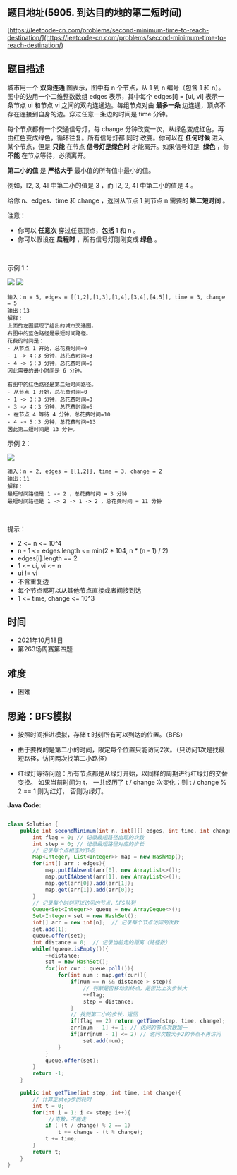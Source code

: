 
## 题目地址(5905. 到达目的地的第二短时间)

[https://leetcode-cn.com/problems/second-minimum-time-to-reach-destination/](https://leetcode-cn.com/problems/second-minimum-time-to-reach-destination/)

## 题目描述


城市用一个 **双向连通** 图表示，图中有 n 个节点，从 1 到 n 编号（包含 1 和 n）。图中的边用一个二维整数数组 edges 表示，其中每个 edges[i] = [ui, vi] 表示一条节点 ui 和节点 vi 之间的双向连通边。每组节点对由 **最多一条** 边连通，顶点不存在连接到自身的边。穿过任意一条边的时间是 time 分钟。

每个节点都有一个交通信号灯，每 change 分钟改变一次，从绿色变成红色，再由红色变成绿色，循环往复。所有信号灯都 同时 改变。你可以在 **任何时候** 进入某个节点，但是 **只能** 在节点 **信号灯是绿色时** 才能离开。如果信号灯是  **绿色** ，你 **不能** 在节点等待，必须离开。

**第二小的值** 是 **严格大于** 最小值的所有值中最小的值。

例如，[2, 3, 4] 中第二小的值是 3 ，而 [2, 2, 4] 中第二小的值是 4 。

给你 n、edges、time 和 change ，返回从节点 1 到节点 n 需要的 **第二短时间** 。

注意：

- 你可以 **任意次** 穿过任意顶点，**包括** 1 和 n 。
- 你可以假设在 **启程时** ，所有信号灯刚刚变成 **绿色** 。

 

示例 1：

![](https://assets.leetcode.com/uploads/2021/09/29/e1.png)
![](https://assets.leetcode.com/uploads/2021/09/29/e2.png)
        
```
输入：n = 5, edges = [[1,2],[1,3],[1,4],[3,4],[4,5]], time = 3, change = 5
输出：13
解释：
上面的左图展现了给出的城市交通图。
右图中的蓝色路径是最短时间路径。
花费的时间是：
- 从节点 1 开始，总花费时间=0
- 1 -> 4：3 分钟，总花费时间=3
- 4 -> 5：3 分钟，总花费时间=6
因此需要的最小时间是 6 分钟。

右图中的红色路径是第二短时间路径。
- 从节点 1 开始，总花费时间=0
- 1 -> 3：3 分钟，总花费时间=3
- 3 -> 4：3 分钟，总花费时间=6
- 在节点 4 等待 4 分钟，总花费时间=10
- 4 -> 5：3 分钟，总花费时间=13
因此第二短时间是 13 分钟。      
```

示例 2：

![](https://assets.leetcode.com/uploads/2021/09/29/eg2.png)
```
输入：n = 2, edges = [[1,2]], time = 3, change = 2
输出：11
解释：
最短时间路径是 1 -> 2 ，总花费时间 = 3 分钟
最短时间路径是 1 -> 2 -> 1 -> 2 ，总花费时间 = 11 分钟
```
 

提示：

- 2 <= n <= 10^4
- n - 1 <= edges.length <= min(2 * 104, n * (n - 1) / 2)
- edges[i].length == 2
- 1 <= ui, vi <= n
- ui != vi
- 不含重复边
- 每个节点都可以从其他节点直接或者间接到达
- 1 <= time, change <= 10^3


## 时间

- 2021年10月18日
- 第263场周赛第四题

## 难度

- 困难

## 思路：BFS模拟

- 按照时间推进模拟，存储 t 时刻所有可以到达的位置。（BFS）

- 由于要找的是第二小的时间，限定每个位置只能访问2次。（只访问1次是找最短路径，访问两次找第二小路径）

- 红绿灯等待问题：所有节点都是从绿灯开始，以同样的周期进行红绿灯的交替变换。 如果当前时间为 t， 一共经历了 t / change 次变化；则 t / change % 2 == 1 则为红灯， 否则为绿灯。

**Java Code:**

```java

class Solution {
    public int secondMinimum(int n, int[][] edges, int time, int change) {
        int flag = 0; // 记录最短路径出现的次数
        int step = 0; // 记录最短路径对应的步长
        // 记录每个点相连的节点
        Map<Integer, List<Integer>> map = new HashMap();
        for(int[] arr : edges){
            map.putIfAbsent(arr[0], new ArrayList<>());
            map.putIfAbsent(arr[1], new ArrayList<>());
            map.get(arr[0]).add(arr[1]);
            map.get(arr[1]).add(arr[0]);
        }
        // 记录每个时刻可以访问的节点，BFS队列
        Queue<Set<Integer>> queue = new ArrayDeque<>();
        Set<Integer> set = new HashSet();
        int[] arr = new int[n];  // 记录每个节点访问的次数
        set.add(1);
        queue.offer(set);
        int distance = 0;  // 记录当前走的距离（路径数）
        while(!queue.isEmpty()){
            ++distance;
            set = new HashSet();
            for(int cur : queue.poll()){
                for(int num : map.get(cur)){
                    if(num == n && distance > step){
                        // 判断是否移动到终点，是否比上次步长大
                        ++flag;
                        step = distance;
                    }
                    // 找到第二小的步长，返回
                    if(flag == 2) return getTime(step, time, change);
                    arr[num - 1] += 1; // 访问的节点次数加一
                    if(arr[num - 1] <= 2) // 访问次数大于2的节点不再访问
                        set.add(num);
                }
            }
            queue.offer(set);
        }
        return -1;  
    }

    public int getTime(int step, int time, int change){
        // 计算走step步的耗时
        int t = 0;
        for(int i = 1; i <= step; i++){
             //奇数，不能走
            if ( (t / change) % 2 == 1)
                t += change - (t % change);
            t += time;
        }
        return t;
    }
}

```


